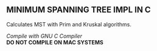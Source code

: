 MINIMUM SPANNING TREE IMPL IN C
----------------------------------

Calculates MST with Prim and Kruskal algorithms.  

*Compile with GNU C Compiler*  
**DO NOT COMPILE ON MAC SYSTEMS**

